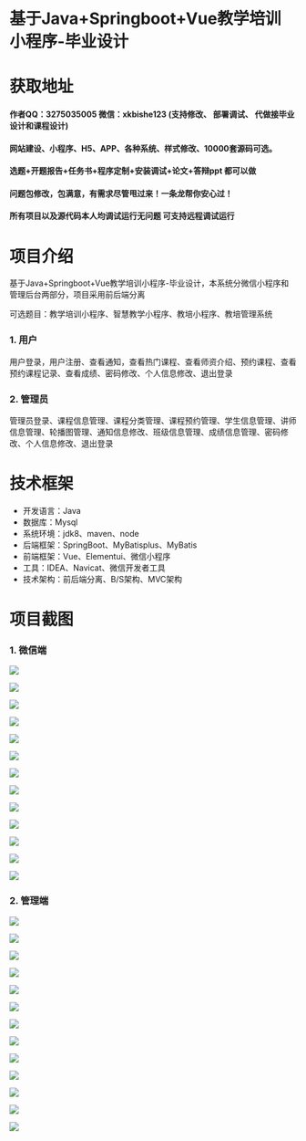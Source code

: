 # 基于Java+Springboot+Vue教学培训小程序-毕业设计

# 获取地址

#### 作者QQ：3275035005 微信：xkbishe123 (支持修改、 部署调试、 代做接毕业设计和课程设计)

#### 网站建设、小程序、H5、APP、各种系统、样式修改、10000套源码可选。

#### 选题+开题报告+任务书+程序定制+安装调试+论文+答辩ppt 都可以做

#### 问题包修改，包满意，有需求尽管甩过来！一条龙帮你安心过！

#### 所有项目以及源代码本人均调试运行无问题 可支持远程调试运行

# 项目介绍
基于Java+Springboot+Vue教学培训小程序-毕业设计，本系统分微信小程序和管理后台两部分，项目采用前后端分离

可选题目：教学培训小程序、智慧教学小程序、教培小程序、教培管理系统

### 1. 用户

用户登录，用户注册、查看通知，查看热门课程、查看师资介绍、预约课程、查看预约课程记录、查看成绩、密码修改、个人信息修改、退出登录 

###  2. 管理员

管理员登录、课程信息管理、课程分类管理、课程预约管理、学生信息管理、讲师信息管理、轮播图管理、通知信息修改、班级信息管理、成绩信息管理、密码修改、个人信息修改、退出登录 

# 技术框架
- 开发语言：Java 
- 数据库：Mysql 
- 系统环境：jdk8、maven、node
- 后端框架：SpringBoot、MyBatisplus、MyBatis
- 前端框架：Vue、Elementui、微信小程序
- 工具：IDEA、Navicat、微信开发者工具
- 技术架构：前后端分离、B/S架构、MVC架构
# 项目截图

### 1. 微信端

![](image/A1.png)

![](image/A2.png)

![](image/A3.png)

![](image/A4.png)

![](image/A5.png)

![](image/A6.png)

![](image/A7.png)

![](image/A8.png)

![](image/A9.png)

![](image/A10.png)

![](image/A11.png)

![](image/A12.png)

![](image/A13.png)



### 2. 管理端

![](image/B1.png)

![](image/B2.png)

![](image/B3.png)

![](image/B4.png)

![](image/B5.png)

![](image/B6.png)

![](image/B7.png)

![](image/B8.png)

![](image/B9.png)

![](image/B10.png)

![](image/B11.png)

![](image/B12.png)

![](image/B13.png)
